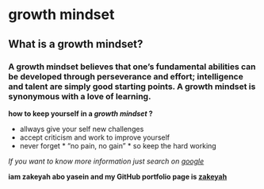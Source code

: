 # growth mindset
## What is a growth mindset?
### A growth mindset believes that one’s fundamental abilities can be developed through perseverance and effort; intelligence and talent are simply good starting points. A growth mindset is synonymous with a love of learning.
 **how to keep yourself in a _growth mindset_ ?**
- allways give your self  new challenges
- accept criticism and work to improve yourself
- never forget * “no pain, no gain” * so keep the hard working

*If you want to know more information just search on [google](https://www.google.com/)*


**iam zakeyah abo yasein and my  GitHub portfolio page is [zakeyah](https://github.com/zakeyah)**
